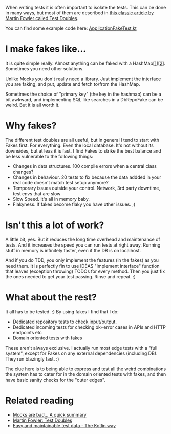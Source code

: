 When writing tests it is often important to isolate the tests. This can be done in many ways, but most of them are described in [this classic article by Martin Fowler called Test Doubles](https://martinfowler.com/bliki/TestDouble.html).

You can find some example code here: [ApplicationFakeTest.kt](../src/test/kotlin/fakes/ApplicationFakeTest.kt)

# I make fakes like...

It is quite simple really. Almost anything can be faked with a HashMap[[1](../src/test/kotlin/fakes/ApplicationRepositoryFake.kt)][[2](../src/test/kotlin/fakes/UserNotificationFake.kt)]. Sometimes you need other solutions. 

Unlike Mocks you don't really need a library. Just implement the interface you are faking, and put, update and fetch to/from the HashMap. 

Sometimes the choice of "primary key" (the key in the hashmap) can be a bit awkward, and implementing SQL like searches in a DbRepoFake can be weird. But it is all worth it. 

# Why fakes?

The different test doubles are all useful, but in general I tend to start with Fakes first. For everything. Even the local database. It's not without its downsides, but at leas it is fast. I find Fakes to strike the best balance and be less vulnerable to the following things:
- Changes in data structures. 100 compile errors when a central class changes?
- Changes in behaviour. 20 tests to fix because the data addded in your real code doesn't match test setup anymore?
- Temporary issues outside your control. Network, 3rd party downtime, test envs that are slow
- Slow Speed. It's all in memory baby.
- Flakyness. If fakes become flaky you have other issues. ;)

# Isn't this a lot of work?

A little bit, yes. But it reduces the long time overhead and maintenance of tests. And it increases the speed you can run tests at right away. Running stuff in memory is infinitely faster, even if the DB is on localhost.

And if you do TDD, you only implement the features (in the fakes) as you need them. It is perfectly fin to use IDEAS "implement interface" function that leaves (exception throwing) TODOs for every method. Then you just fix the ones needed to get your test passing. Rinse and repeat. :)

# What about the rest?

It all has to be tested. :) By using fakes I find that I do:

- Dedicated repository tests to check input/output.
- Dedicated incoming tests for checking ok+error cases in APIs and HTTP endpoints etc
- Domain oriented tests with fakes

These aren't always exclusive. I actually run most edge tests with a "full system", except for Fakes on any external dependencies (including DB). They run blazingly fast. :)

The clue here is to being able to express and test all the weird combinations the system has to cater for in the domain oriented tests with fakes, and then have basic sanity checks for the "outer edges".

# Related reading
- [Mocks are bad... A quick summary](https://anderssv.medium.com/mocks-are-bad-a-quick-summary-7c70d9d3226c)
- [Martin Fowler: Test Doubles](https://martinfowler.com/bliki/TestDouble.html)
- [Easy and maintainable test data - The Kotlin way](https://anderssv.medium.com/easy-and-maintainable-test-data-the-kotlin-way-9ecbbf53d822)

